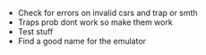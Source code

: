 - Check for errors on invalid csrs and trap or smth
- Traps prob dont work so make them work
- Test stuff
- Find a good name for the emulator